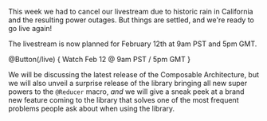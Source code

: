 This week we had to cancel our livestream due to historic rain in California and the resulting
power outages. But things are settled, and we're ready to go live again!

The livestream is now planned for February 12th at 9am PST and 5pm GMT.

@Button(/live) {
  Watch Feb 12 @ 9am PST / 5pm GMT
}

We will be discussing the latest release of the Composable Architecture, but we will also unveil a
surprise release of the library bringing all new super powers to the `@Reducer` macro, _and_ we
will give a sneak peek at a brand new feature coming to the library that solves one of the most 
frequent problems people ask about when using the library.
